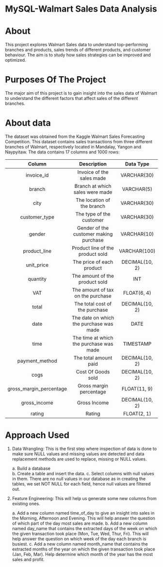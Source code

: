 # MySQL-Walmart Sales Data Analysis

# About
This project explores Walmart Sales data to understand top-performing branches and products, sales trends of different products, and customer behaviour. The aim is to study how sales strategies can be improved and optimized.

# Purposes Of The Project
The major aim of this project is to gain insight into the sales data of Walmart to understand the different factors that affect sales of the different branches.

# About data
The dataset was obtained from the Kaggle Walmart Sales Forecasting Competition. This dataset contains sales transactions from three different branches of Walmart, respectively located in Mandalay, Yangon and Naypyitaw. The data contains 17 columns and 1000 rows:



|Column|Description|Data Type|
|:----:|:---------:|:-------:|
|invoice_id|Invoice of the sales made|VARCHAR(30)|
|branch|Branch at which sales were made|VARCHAR(5)|
|city|The location of the branch|VARCHAR(30)|
|customer_type|The type of the customer|VARCHAR(30)|
|gender|Gender of the customer making purchase|VARCHAR(10)|
|product_line|Product line of the product sold|VARCHAR(100)|
|unit_price|The price of each product|DECIMAL(10, 2)|
|quantity|The amount of the product sold|INT|
|VAT|The amount of tax on the purchase|FLOAT(6, 4)|
|total|The total cost of the purchase|DECIMAL(10, 2)|
|date|The date on which the purchase was made|DATE|
|time|The time at which the purchase was made|TIMESTAMP|
|payment_method|The total amount paid|DECIMAL(10, 2)|
|cogs|Cost Of Goods sold|DECIMAL(10, 2)|
|gross_margin_percentage|Gross margin percentage|FLOAT(11, 9)|
|gross_income|Gross Income|DECIMAL(10, 2)|
|rating|Rating|FLOAT(2, 1)|


# Approach Used

1. Data Wrangling: This is the first step where inspection of data is done to make sure NULL values and missing values are detected and data replacement methods are used to replace, 
   missing or NULL values.
   
   a. Build a database <br>
   b. Create a table and insert the data.
   c. Select columns with null values in them. There are no null values in our database as in creating the tables, we set NOT NULL for each field, hence null values are filtered out.
   
2. Feature Engineering: This will help us generate some new columns from existing ones.
   
   a. Add a new column named time_of_day to give an insight into sales in the Morning, Afternoon and Evening. This will help answer the question of which part of the day most sales are 
   made.
   b. Add a new column named day_name that contains the extracted days of the week on which the given transaction took place (Mon, Tue, Wed, Thur, Fri). This will help answer the 
   question on which week of the day each branch is busiest.
   c. Add a new column named month_name that contains the extracted months of the year on which the given transaction took place (Jan, Feb, Mar). Help determine which month of the year 
   has the most sales and profit.



